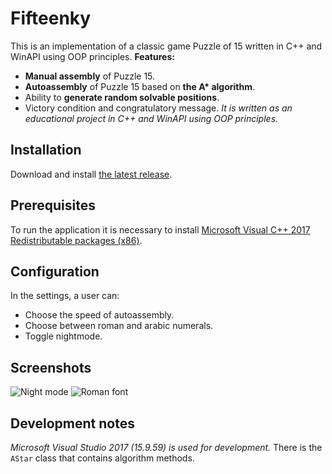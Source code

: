 # Fifteenky

This is an implementation of a classic game Puzzle of 15 written in C++ and WinAPI using OOP principles.
__Features:__
- __Manual assembly__ of Puzzle 15.
- __Autoassembly__ of Puzzle 15 based on __the A* algorithm__.
- Ability to __generate random solvable positions__.
- Victory condition and congratulatory message.
_It is written as an educational project in C++ and WinAPI using OOP principles._

## Installation

Download and install [the latest release](https://github.com/serhii721/fifteenky/releases/tag/v1.0.0).

## Prerequisites

To run the application it is necessary to install [Microsoft Visual C++ 2017 Redistributable packages (x86)](https://aka.ms/vs/17/release/vc_redist.x86.exe).

## Configuration

In the settings, a user can:
- Choose the speed of autoassembly.
- Choose between roman and arabic numerals.
- Toggle nightmode.

## Screenshots

![Night mode](https://raw.github.com/serhii721/fifteenky/screenshots/Screenshots/screen1.jpg "Night mode")
![Roman font](https://raw.github.com/serhii721/fifteenky/screenshots/Screenshots/screen2.jpg "Roman font")

## Development notes

_Microsoft Visual Studio 2017 (15.9.59) is used for development._
There is the `AStar` class that contains algorithm methods.
